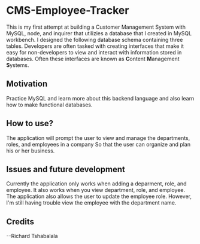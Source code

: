 # CMS-Employee-Tracker

This is my first attempt at building a Customer Management System with MySQL, node, and inquirer that utilizies a database that I created in MySQL workbench.  I designed the following database schema containing three tables.  Developers are often tasked with creating interfaces that make it easy for non-developers to view and interact with information stored in databases. Often these interfaces are known as **C**ontent **M**anagement **S**ystems. 
 

## Motivation

Practice MySQL and learn more about this backend language and also learn how to make functional databases.

## How to use? 

The application will prompt the user to view and manage the departments, roles, and employees in a company
So that the user can organize and plan his or her business.


## Issues and future development

Currently the application only works when adding a deparment, role, and employee.  It also works when you view department, role, and employee.  The application also allows the user to update the employee role.  However, I'm still having trouble view the employee with the department name.

## Credits

--Richard Tshabalala